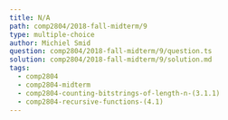 ```yaml
---
title: N/A
path: comp2804/2018-fall-midterm/9
type: multiple-choice
author: Michiel Smid
question: comp2804/2018-fall-midterm/9/question.ts
solution: comp2804/2018-fall-midterm/9/solution.md
tags:
  - comp2804
  - comp2804-midterm
  - comp2804-counting-bitstrings-of-length-n-(3.1.1)
  - comp2804-recursive-functions-(4.1)
---
```

